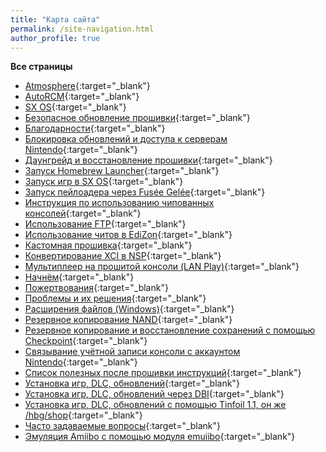 ```yaml
---
title: "Карта сайта"
permalink: /site-navigation.html
author_profile: true
---
```


**Все страницы**
 
* [Atmosphere](atmos){:target="_blank"}
* [AutoRCM](autorcm){:target="_blank"}
* [SX OS](sxos){:target="_blank"}
* [Безопасное обновление прошивки](update-to-latest){:target="_blank"}
* [Благодарности](credits){:target="_blank"}
* [Блокировка обновлений и доступа к серверам Nintendo](block-update){:target="_blank"}
* [Даунгрейд и восстановление прошивки](downgrade_fw){:target="_blank"}
* [Запуск Homebrew Launcher](launch-hbl){:target="_blank"}
* [Запуск игр в SX OS](sxos-games){:target="_blank"}
* [Запуск пейлоадера через Fusée Gelée](fusee-gelee){:target="_blank"}
* [Инструкция по использованию чипованных консолей](hardmoded){:target="_blank"}
* [Использование FTP](ftp){:target="_blank"}
* [Использование читов в EdiZon](cheats){:target="_blank"}
* [Кастомная прошивка](launch-cfw){:target="_blank"}
* [Конвертирование XCI в NSP](xci-convert){:target="_blank"}
* [Мультиплеер на прошитой консоли (LAN Play)](lanplay){:target="_blank"}
* [Начнём](get-started){:target="_blank"}
* [Пожертвования](http://customfw.xyz/donations){:target="_blank"}
* [Проблемы и их решения](troubleshooting){:target="_blank"}
* [Расширения файлов (Windows)](file-extensions-windows){:target="_blank"}
* [Резервное копирование NAND](backup-nand){:target="_blank"}
* [Резервное копирование и восстановление сохранений с помощью Checkpoint](backup-saves){:target="_blank"}
* [Связывание учётной записи консоли с аккаунтом Nintendo](link-account){:target="_blank"}
* [Список полезных после прошивки инструкций](addons){:target="_blank"}
* [Установка игр, DLC, обновлений](games){:target="_blank"}
* [Установка игр, DLC, обновлений через DBI](dbi){:target="_blank"}
* [Установка игр, DLC, обновлений с помощью Tinfoil 1.1, он же /hbg/shop](tinfoil){:target="_blank"}
* [Часто задаваемые вопросы](faq){:target="_blank"}
* [Эмуляция Amiibo с помощью модуля emuiibo](emuiibo){:target="_blank"}